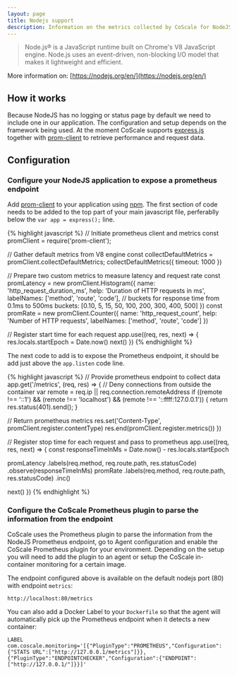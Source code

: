 ```yaml
---
layout: page
title: Nodejs support
description: Information on the metrics collected by CoScale for NodeJS.
---
```


> Node.js® is a JavaScript runtime built on Chrome's V8 JavaScript engine. Node.js uses an event-driven, non-blocking I/O model that makes it lightweight and efficient.

More information on: [https://nodejs.org/en/](https://nodejs.org/en/)

## How it works

Because NodeJS has no logging or status page by default we need to include one in our application. The configuration and setup depends on the framework being used. At the moment CoScale supports [express.js](http://expressjs.com/) together with [prom-client](https://github.com/siimon/prom-client) to retrieve performance and request data.

## Configuration

### Configure your NodeJS application to expose a prometheus endpoint

Add [prom-client](https://github.com/siimon/prom-client) to your application using [npm](https://www.npmjs.com/). The first section of code needs to be added to the top part of your main javascript file, perferablly below the `var app = express();` line.


{% highlight javascript %}
// Initiate prometheus client and metrics
const promClient = require('prom-client');

// Gather default metrics from V8 engine
const collectDefaultMetrics = promClient.collectDefaultMetrics;
collectDefaultMetrics({ timeout: 1000 })

// Prepare two custom metrics to measure latency and request rate
const promLatency = new promClient.Histogram({
  name: 'http_request_duration_ms',
  help: 'Duration of HTTP requests in ms',
  labelNames: ['method', 'route', 'code'],
  // buckets for response time from 0.1ms to 500ms
  buckets: [0.10, 5, 15, 50, 100, 200, 300, 400, 500]
})
const promRate = new promClient.Counter({
  name: 'http_request_count',
  help: 'Number of HTTP requests',
  labelNames: ['method', 'route', 'code']
})

// Register start time for each request
app.use((req, res, next) => {
  res.locals.startEpoch = Date.now()
  next()
})
{% endhighlight %}

The next code to add is to expose the Prometheus endpoint, it should be add just above the `app.listen` code line.

{% highlight javascript %}
// Provide prometheus endpoint to collect data
app.get('/metrics', (req, res) => {
  // Deny connections from outside the container
  var remote = req.ip || req.connection.remoteAddress
  if ((remote !== '::1') && (remote !== 'localhost') && (remote !== '::ffff:127.0.0.1')) {
    return res.status(401).send();
  }

  // Return prometheus metrics
  res.set('Content-Type', promClient.register.contentType)
  res.end(promClient.register.metrics())
})

// Register stop time for each request and pass to prometheus
app.use((req, res, next) => {
  const responseTimeInMs = Date.now() - res.locals.startEpoch

  promLatency
    .labels(req.method, req.route.path, res.statusCode)
    .observe(responseTimeInMs)
  promRate
    .labels(req.method, req.route.path, res.statusCode)
    .inc()

  next()
})
{% endhighlight %}

### Configure the CoScale Prometheus plugin to parse the information from the endpoint

CoScale uses the Prometheus plugin to parse the information from the NodeJS Prometheus endpoint, go to Agent configuration and enable the CoScale Prometheus plugin for your environment. Depending on the setup you will need to add the plugin to an agent or setup the CoScale in-container monitoring for a certain image.

The endpoint configured above is available on the default nodejs port (80) with endpoint `metrics`:

`http://localhost:80/metrics`

You can also add a Docker Label to your `Dockerfile` so that the agent will automatically pick up the Prometheus endpoint when it detects a new container:

`LABEL com.coscale.monitoring='[{"PluginType":"PROMETHEUS","Configuration":{"STATS URL":["http://127.0.0.1/metrics"]}},{"PluginType":"ENDPOINTCHECKER","Configuration":{"ENDPOINT":["http://127.0.0.1/"]}}]'`
